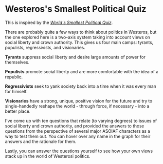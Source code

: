 # Westeros's Smallest Political Quiz

This is inspired by the *[World's Smallest Political Quiz](https://www.theadvocates.org/quiz/quiz.php)*.

There are probably quite a few ways to think about politics in Westeros, but the one explored here is a two-axis system taking into account views on social liberty and crown authority. This gives us four main camps: tyrants, populists, regressivists, and visionaries.

**Tyrants** suppress social liberty and desire large amounts of power for themselves.

**Populists** promote social liberty and are more comfortable with the idea of a republic.

**Regressivists** seek to yank society back into a time when it was every man for himself.

**Visionaries** have a strong, unique, positive vision for the future and try to single-handedly reshape the world - through force, if necessary - into a better place.

I've come up with ten questions that relate (to varying degrees) to issues of social liberty and crown authority, and provided the answers to those questions from the perspective of several major ASOIAF characters as a way to test them out. You can hover over any name in the graph for their answers and the rationale for them.

Lastly, you can answer the questions yourself to see how your own views stack up in the world of Westerosi politics.
